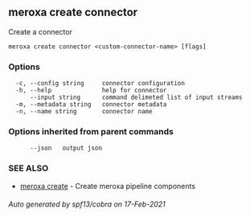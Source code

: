 ## meroxa create connector

Create a connector

```
meroxa create connector <custom-connector-name> [flags]
```

### Options

```
  -c, --config string     connector configuration
  -h, --help              help for connector
      --input string      command delimeted list of input streams
  -m, --metadata string   connector metadata
  -n, --name string       connector name
```

### Options inherited from parent commands

```
      --json   output json
```

### SEE ALSO

* [meroxa create](meroxa_create.md)	 - Create meroxa pipeline components

###### Auto generated by spf13/cobra on 17-Feb-2021
